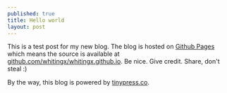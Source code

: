 ```yaml
---
published: true
title: Hello world
layout: post
---
```

This is a test post for my new blog. The blog is hosted on [Github Pages](http://pages.github.com/) which means the source is available at [github.com/whitingx/whitingx.github.io](http://github.com/whitingx/whitingx.github.io). Be nice. Give credit. Share, don't steal :)

By the way, this blog is powered by [tinypress.co](https://tinypress.co).